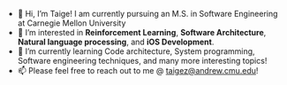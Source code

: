 - 👋 Hi, I’m Taige! I am currently pursuing an M.S. in Software Engineering at Carnegie Mellon University
- 👀 I’m interested in **Reinforcement Learning**, **Software Architecture**, **Natural language processing**, and **iOS Development**.
- 🌱 I’m currently learning Code architecture, System programming, Software engineering techniques, and many more interesting topics!
- 📫 Please feel free to reach out to me @ taigez@andrew.cmu.edu!

<!---
taigez/taigez is a ✨ special ✨ repository because its `README.md` (this file) appears on your GitHub profile.
You can click the Preview link to take a look at your changes.
--->
